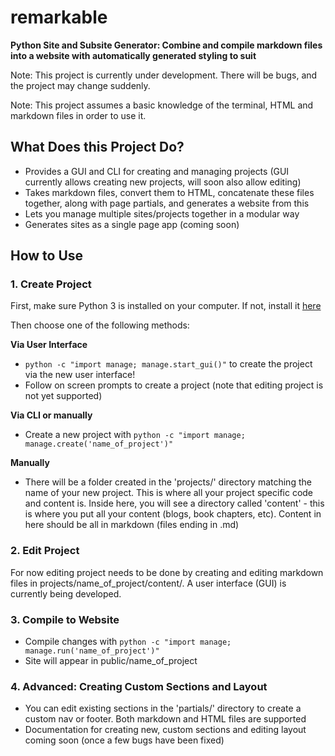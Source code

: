 # remarkable 
**Python Site and Subsite Generator: Combine and compile markdown files into a website with automatically generated styling to suit**

Note: This project is currently under development. There will be bugs, and the project may change suddenly.

Note: This project assumes a basic knowledge of the terminal, HTML and markdown files in order to use it.

## What Does this Project Do?
- Provides a GUI and CLI for creating and managing projects (GUI currently allows creating new projects, will soon also allow editing)
- Takes markdown files, convert them to HTML, concatenate these files together, along with page partials, and generates a website from this
- Lets you manage multiple sites/projects together in a modular way
- Generates sites as a single page app (coming soon)

## How to Use
### 1. Create Project
First, make sure Python 3 is installed on your computer. If not, install it [here](https://www.python.org/downloads)

Then choose one of the following methods:

**Via User Interface**
- `python -c "import manage; manage.start_gui()"` to create the project via the new user interface!
- Follow on screen prompts to create a project (note that editing project is not yet supported)

**Via CLI or manually**
- Create a new project with `python -c "import manage; manage.create('name_of_project')"`

**Manually**
- There will be a folder created in the 'projects/' directory matching the name of your new project. This is where all your project specific code and content is. Inside here, you will see a directory called 'content' - this is where you put all your content (blogs, book chapters, etc). Content in here should be all in markdown (files ending in .md)


### 2. Edit Project
For now editing project needs to be done by creating and editing markdown files in projects/name_of_project/content/. A user interface (GUI) is currently being developed.

### 3. Compile to Website
- Compile changes with `python -c "import manage; manage.run('name_of_project')"`
- Site will appear in public/name_of_project


### 4. Advanced: Creating Custom Sections and Layout
- You can edit existing sections in the 'partials/' directory to create a custom nav or footer. Both markdown and HTML files are supported
- Documentation for creating new, custom sections and editing layout coming soon (once a few bugs have been fixed)
